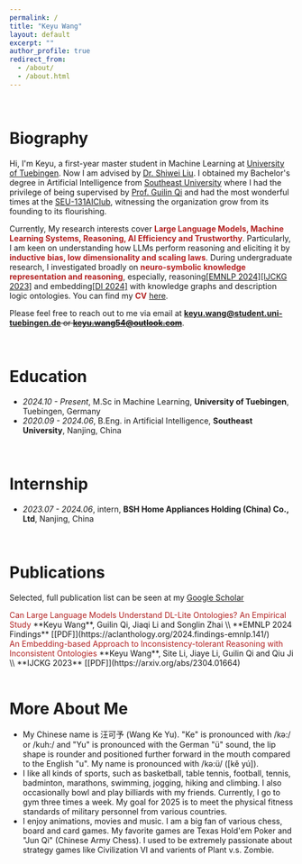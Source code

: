 ```yaml
---
permalink: /
title: "Keyu Wang"
layout: default
excerpt: ""
author_profile: true
redirect_from: 
  - /about/
  - /about.html
---
```


<span class='anchor' id='about-me'></span>

<br>

# Biography

Hi, I'm Keyu, a first-year master student in Machine Learning at [University of Tuebingen]([[https://uni-tuebingen.de/en/]]). Now I am advised by [Dr. Shiwei Liu](https://shiweiliuiiiiiii.github.io). I obtained my Bachelor's degree in Artificial Intelligence from [Southeast University](https://www.seu.edu.cn/) where I had the privilege of being supervised by [Prof. Guilin Qi](https://scholar.google.com/citations?user=1gw3LJQAAAAJ&hl=zh-CN) and  had the most wonderful times at the  [SEU-131AIClub](https://github.com/131AIClub), witnessing the organization grow from its founding to its flourishing.

Currently, My research interests cover <font color='FireBrick'><strong>Large Language Models, Machine Learning Systems, Reasoning, AI Efficiency and Trustworthy</strong></font>.  Particularly, I am keen on understanding how LLMs perform reasoning and eliciting it by <font color='FireBrick'><strong>inductive bias, low dimensionality and scaling laws</strong></font>. During undergraduate research, I investigated broadly on  <font color='FireBrick'><strong>neuro-symbolic knowledge representation and reasoning</strong></font>, especially, reasoning[[EMNLP 2024]](https://aclanthology.org/2024.findings-emnlp.141/)[[IJCKG 2023]](https://arxiv.org/abs/2304.01664) and embedding[[DI 2024]](https://arxiv.org/abs/2402.01677) with knowledge graphs and description logic ontologies. You can find my <font color='FireBrick'><strong>CV</strong></font> [here](https://raw.githubusercontent.com/keyu-wang-2002/keyu-wang-2002.github.io/master/docs/Keyu_CV_June.pdf).



Please feel free to reach out to me via email at​ ​**keyu.wang@student.uni-tuebingen.de**<del> or **keyu.wang54@outlook.com**</del>.

<br>



# Education

- *2024.10 - Present*, M.Sc in Machine Learning, **University of Tuebingen**, Tuebingen, Germany
- *2020.09 - 2024.06*, B.Eng. in Artificial Intelligence, **Southeast University**, Nanjing, China

<br>


# Internship
- *2023.07 - 2024.06*, intern, **BSH Home Appliances Holding (China) Co., Ltd**, Nanjing, China


<br>

# Publications 
Selected, full publication list can be seen at my [Google Scholar](https://scholar.google.com/citations?view_op=list_works&hl=zh-CN&hl=zh-CN&user=IvXDjWUAAAAJ)

<div class='paper-box-text' markdown="1">
<font color='FireBrick'> Can Large Language Models Understand DL-Lite Ontologies? An Empirical Study </font>
**Keyu Wang**, Guilin Qi, Jiaqi Li and Songlin Zhai \\
**EMNLP 2024 Findings**  [[PDF]](https://aclanthology.org/2024.findings-emnlp.141/)
</div>


<div class='paper-box-text' markdown="1">
<font color='FireBrick'> An Embedding-based Approach to Inconsistency-tolerant Reasoning with Inconsistent Ontologies </font>
**Keyu Wang**, Site Li, Jiaye Li, Guilin Qi and Qiu Ji \\
**IJCKG 2023**  [[PDF]](https://arxiv.org/abs/2304.01664)
</div>

<br>

# More About Me
- My Chinese name is 汪可予 (Wang Ke Yu).  "Ke" is pronounced with /kə:/ or /kuh:/ and "Yu" is pronounced with the German "ü" sound, the lip shape is rounder and positioned further forward in the mouth compared to the English "u". My name is pronounced with /kə:ü/ ([kě yú]).
- I like all kinds of sports, such as  basketball, table tennis, football, tennis, badminton, marathons, swimming, jogging, hiking and climbing.  I also occasionally bowl and play billiards with my friends. Currently, I go to gym three times a week. My goal for 2025 is to meet the physical fitness standards of military personnel from various countries.
- I enjoy animations, movies and music. I am a big fan of various chess, board and card games. My favorite games are Texas Hold'em Poker and "Jun Qi" (Chinese Army Chess). I used to be extremely passionate about strategy games like Civilization VI and varients of Plant v.s. Zombie.


<div style="height: 75px;"></div>
